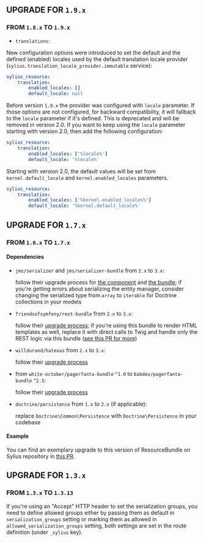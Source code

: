 ## UPGRADE FOR `1.9.x`

### FROM `1.8.x` TO `1.9.x`

- `translations`:

New configuration options were introduced to set the default and the defined (enabled) locales used by the default translation locale provider (`sylius.translation_locale_provider.immutable` service):

```yaml
sylius_resource:
    translation:
        enabled_locales: []
        default_locale: null
```

Before version `1.9.x` the provider was configured with `locale` parameter.
If those options are not configured, for backward compatibility, it will fallback to the `locale` parameter if it's defined.
This is deprecated and will be removed in version 2.0.
If you want to keep using the `locale` parameter starting with version 2.0, then add the following configuration:

```yaml
sylius_resource:
    translation:
        enabled_locales: ['%locale%']
        default_locale: '%locale%'
```

Starting with version 2.0, the default values will be set from  `kernel.default_locale` and `kernel.enabled_locales` parameters.


```yaml
sylius_resource:
    translation:
        enabled_locales: ['%kernel.enabled_locales%']
        default_locale: '%kernel.default_locale%'
```

## UPGRADE FOR `1.7.x`

### FROM `1.6.x` TO `1.7.x`

#### Dependencies

- `jms/serializer` and `jms/serializer-bundle` from `2.x` to `3.x`:
  
  follow their upgrade process for [the component](https://github.com/schmittjoh/serializer/blob/master/UPGRADING.md#from-2x-to-300) 
  and [the bundle](https://github.com/schmittjoh/JMSSerializerBundle/blob/master/UPGRADING.md#upgrading-from-2x-to-30);
  if you're getting errors about serializing the entity manager, consider changing the serialized type
  from `array` to `iterable` for Doctrine collections in your models

- `friendsofsymfony/rest-bundle` from `2.x` to `3.x`:
  
  follow their [upgrade process](https://github.com/FriendsOfSymfony/FOSRestBundle/blob/3.x/UPGRADING-3.0.md);
  if you're using this bundle to render HTML templates as well, replace it with direct calls to Twig
  and handle only the REST logic via this bundle ([see this PR for more](https://github.com/Sylius/SyliusResourceBundle/pull/167/files))
  
- `willdurand/hateoas` from `2.x` to `3.x`:
  
  follow their [upgrade process](https://github.com/willdurand/Hateoas/blob/master/UPGRADING.md#from-2120-to-300)
  
- from `white-october/pagerfanta-bundle` `^1.0` to `babdev/pagerfanta-bundle` `^2.5`:
  
  follow their [upgrade process](https://github.com/BabDev/PagerfantaBundle/blob/2.x/UPGRADE-2.0.md#migrate-from-whiteoctoberpagerfantabundle-1x-to-babdevpagerfantabundle-20)  

- `doctrine/persistence` from `1.x` to `2.x` (if applicable):
  
  replace `Doctrine\Common\Persistence` with `Doctrine\Persistence` in your codebase

#### Example

You can find an exemplary upgrade to this version of ResourceBundle on Sylius repository in [this PR](https://github.com/Sylius/Sylius/pull/12084).

## UPGRADE FOR `1.3.x`

### FROM `1.3.x` TO `1.3.13`

If you're using an "Accept" HTTP header to set the serialization groups, you need to define allowed groups
either by passing them as default in `serialization_groups` setting or marking them as allowed in 
`allowed_serialization_groups` setting, both settings are set in the route definition (under `_sylius` key).
